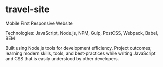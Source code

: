 # travel-site

Mobile First Responsive Website

Technologies: JavaScript, Node.js, NPM, Gulp, PostCSS, Webpack, Babel, BEM

Built using Node.js tools for development efficiency. Project outcomes; learning modern skills, tools, and best-practices while writing JavaScript and CSS that is easily understood by other developers.
